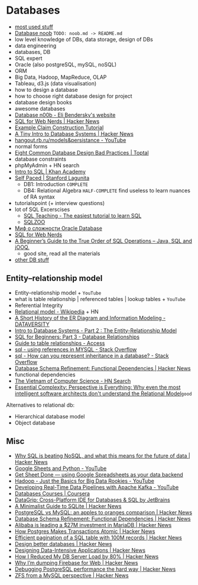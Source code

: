 # Databases
- [most used stuff](most-used.md)
- [Database noob](noob.md) `TODO: noob.md -> README.md`
- low level knowledge of DBs, data storage, design of DBs
- data engineering
- databases, DB
- SQL expert
- Oracle (also postgreSQL, mySQL, noSQL)
- ORM
- Big Data, Hadoop, MapReduce, OLAP
- Tableau, d3.js (data visualisation)
- how to design a database
- how to choose right database design for project
- database design books 
- awesome databases
- [Database n00b - Eli Bendersky's website](https://eli.thegreenplace.net/2008/10/14/database-n00b)
- [SQL for Web Nerds | Hacker News](https://news.ycombinator.com/item?id=2159624)
- [Example Claim Construction Tutorial](http://philip.greenspun.com/software/claim-construction-tutorial/example/)
- [A Tiny Intro to Database Systems | Hacker News](https://news.ycombinator.com/item?id=9436146)
- [hangout.rb.ru/models&persistance - YouTube](https://www.youtube.com/watch?v=QNnewJ-lzdc)
- normal forms
- [Eight Common Database Design Bad Practices | Toptal](https://www.toptal.com/database/database-design-bad-practices)
- database constraints
- phpMyAdmin + HN search
- [Intro to SQL | Khan Academy](https://www.khanacademy.org/computing/computer-programming/sql)
- [Self Paced | Stanford Lagunita](https://lagunita.stanford.edu/courses/DB/2014/SelfPaced/about)
    - DB1: Introduction `COMPLETE`
    - DB4: Relational Algebra `HALF-COMPLETE` find useless to learn nuances of RA syntax
- tutorialspoint (+ interview questions)
- lot of SQL Excerscises
    - [SQL Teaching - The easiest tutorial to learn SQL](https://www.sqlteaching.com/)
    - [SQLZOO](http://sqlzoo.net/)
- [Миф о сложности Oracle Database](https://antonz.ru/oracle-myth/)
- [SQL for Web Nerds](http://philip.greenspun.com/sql/)
- [A Beginner’s Guide to the True Order of SQL Operations – Java, SQL and jOOQ.](https://blog.jooq.org/2016/12/09/a-beginners-guide-to-the-true-order-of-sql-operations/)
    - good site, read all the materials
- [other DB stuff](../dev/databases)

## Entity–relationship model
- Entity–relationship model + `YouTube`
- what is table relationship | referenced tables | lookup tables + `YouTube`
- Referential Integrity
- [Relational model - Wikipedia](https://en.wikipedia.org/wiki/Relational_model) + HN
- [A Short History of the ER Diagram and Information Modeling - DATAVERSITY](http://www.dataversity.net/a-short-history-of-the-er-diagram-and-information-modeling/)
- [Intro to Database Systems - Part 2 : The Entity-Relationship Model](http://blog.dancrisan.com/intro-to-database-systems-part-2-the-entityrelationship-model)
- [SQL for Beginners: Part 3 - Database Relationships](https://code.tutsplus.com/articles/sql-for-beginners-part-3-database-relationships--net-8561)
- [Guide to table relationships - Access](https://support.office.com/en-us/article/Guide-to-table-relationships-30446197-4fbe-457b-b992-2f6fb812b58f)
- [sql - using references in MYSQL - Stack Overflow](https://stackoverflow.com/questions/3096838/using-references-in-mysql)
- [sql - How can you represent inheritance in a database? - Stack Overflow](https://stackoverflow.com/questions/3579079/how-can-you-represent-inheritance-in-a-database/3579462#3579462)
- [Database Schema Refinement: Functional Dependencies | Hacker News](https://news.ycombinator.com/item?id=9359400)
- functional dependencies
- [The Vietnam of Computer Science - HN Search](https://hn.algolia.com/?query=The%20Vietnam%20of%20Computer%20Science&sort=byPopularity&prefix&page=0&dateRange=all&type=story)
- [Essential Complexity: Perspective is Everything: Why even the most intelligent software architects don't understand the Relational Model](http://hepburndata.blogspot.ru/2011/12/perspective-is-everything-why-even-most.html)`good`

Alternatives to relational db:
- Hierarchical database model
- Object database

## Misc
- [Why SQL is beating NoSQL, and what this means for the future of data | Hacker News](https://news.ycombinator.com/item?id=15335717)
- [Google Sheets and Python - YouTube](https://www.youtube.com/watch?v=vISRn5qFrkM)
- [Get Sheet Done — using Google Spreadsheets as your data backend](https://medium.freecodecamp.org/get-sheet-done-using-google-spreadsheets-as-your-data-backend-650ba23dc6d9)
- [Hadoop - Just the Basics for Big Data Rookies - YouTube](https://www.youtube.com/watch?v=xYnS9PQRXTg)
- [Developing Real-Time Data Pipelines with Apache Kafka - YouTube](https://www.youtube.com/watch?v=GRPLRONVDWY)
- [Databases Courses | Coursera](https://www.coursera.org/courses?languages=en&query=databases)
- [DataGrip: Cross-Platform IDE for Databases & SQL by JetBrains](https://www.jetbrains.com/datagrip)
- [A Minimalist Guide to SQLite | Hacker News](https://news.ycombinator.com/item?id=15605669)
- [PostgreSQL vs MySQL: an apples to oranges comparison | Hacker News](https://news.ycombinator.com/item?id=4495377)
- [Database Schema Refinement: Functional Dependencies | Hacker News](https://news.ycombinator.com/item?id=9359400)
- [Alibaba is leading a $27M investment in MariaDB | Hacker News](https://news.ycombinator.com/item?id=15366365)
- [How Postgres Makes Transactions Atomic | Hacker News](https://news.ycombinator.com/item?id=15027870)
- [Efficient pagination of a SQL table with 100M records | Hacker News](https://news.ycombinator.com/item?id=15480219)
- [Design better databases | Hacker News](https://news.ycombinator.com/item?id=11448682)
- [Designing Data-Intensive Applications | Hacker News](https://news.ycombinator.com/item?id=15428526)
- [How I Reduced My DB Server Load by 80% | Hacker News](https://news.ycombinator.com/item?id=15434970)
- [Why I’m dumping Firebase for Web | Hacker News](https://news.ycombinator.com/item?id=14962567)
- [Debugging PostgreSQL performance the hard way | Hacker News](https://news.ycombinator.com/item?id=12606480)
- [ZFS from a MySQL perspective | Hacker News](https://news.ycombinator.com/item?id=15722135)
